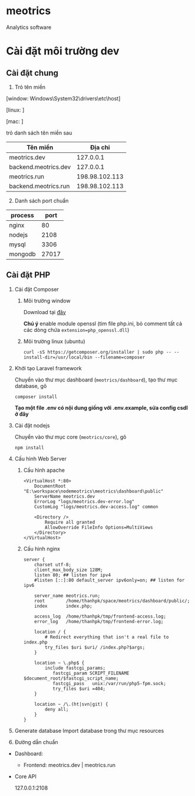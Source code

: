 # meotrics
Analytics software




# Cài đặt môi trường dev

## Cài đặt chung
1. Trỏ tên miền

[window: Windows\System32\drivers\etc\host]

[linux: ]

[mac: ]

trỏ danh sách tên miền sau

| Tên miền              | Địa chỉ           |
|-----------------------|-------------------|
|meotrics.dev           | 127.0.0.1         |
|backend.meotrics.dev   | 127.0.0.1         |
|meotrics.run           | 198.98.102.113    |
|backend.meotrics.run   | 198.98.102.113    |

2. Danh sách port chuẩn

|process	| port	|
|-----------|-------|
|nginx     	|80		|
|nodejs    	|2108|
|mysql     	|3306|
|mongodb   	|27017|

## Cài đặt PHP
1. Cài đặt Composer
	1. Môi trường window

		Download tại [đây](https://getcomposer.org/Composer-Setup.exe)

		**Chú ý** enable module openssl (tìm file php.ini, bỏ comment tất cả các dòng chứa `extension=php_openssl.dll`)
	1. Môi trường linux (ubuntu)

		`curl -sS https://getcomposer.org/installer | sudo php -- --install-dir=/usr/local/bin --filename=composer`

2. Khởi tạo Laravel framework

	Chuyển vào thư mục dashboard (`meotrics/dashboard`), tạo thư mục database, gõ

	```
	composer install
	```
	
	**Tạo một file .env có nội dung giống với .env.example, sửa config csdl ở đây**
3. Cài đặt nodejs
	
	Chuyển vào thư mục core (`meotrics/core`), gõ
	```
	npm install
	```

3. Cấu hình Web Server

	1.  Cấu hình apache
		```
		<VirtualHost *:80>
			DocumentRoot "E:\workspace\nodemeotrics\meotrics\dashboard\public"
			ServerName meotrics.dev
			ErrorLog "logs/meotrics.dev-error.log"
			CustomLog "logs/meotrics.dev-access.log" common

			<Directory />
				Require all granted
				AllowOverride FileInfo Options=MultiViews
			</Directory>
		</VirtualHost>
 		```

	2.  Cấu hình nginx
		```
		server {
			charset utf-8;
			client_max_body_size 128M;
			listen 80; ## listen for ipv4
			#listen [::]:80 default_server ipv6only=on; ## listen for ipv6

			server_name meotrics.run;
			root        /home/thanhpk/space/meotrics/dashboard/public/;
			index       index.php;

			access_log  /home/thanhpk/tmp/frontend-access.log;
			error_log   /home/thanhpk/tmp/frontend-error.log;

			location / {
				# Redirect everything that isn't a real file to index.php
				try_files $uri $uri/ /index.php?$args;
			}
			
			location ~ \.php$ {
				include fastcgi_params;
		           fastcgi_param SCRIPT_FILENAME $document_root/$fastcgi_script_name;
		           fastcgi_pass   unix:/var/run/php5-fpm.sock;
		           try_files $uri =404;
			}

			location ~ /\.(ht|svn|git) {
				deny all;
			}
		}
		```
4. Generate database
	Import database trong thư mục resources
4. Đường dẫn chuẩn
  * Dashboard:
    * Frontend: meotrics.dev | meotrics.run
  * Core API

    127.0.0.1:2108
